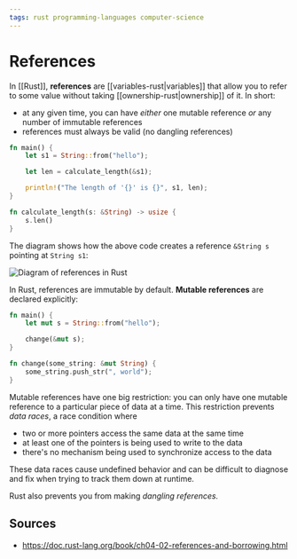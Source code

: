 ```yaml
---
tags: rust programming-languages computer-science
---
```


# References

In [[Rust]], **references** are [[variables-rust|variables]] that allow you to refer to some value without taking [[ownership-rust|ownership]] of it. In short:

- at any given time, you can have _either_ one mutable reference _or_ any number of immutable references
- references must always be valid (no dangling references)

```rust
fn main() {
    let s1 = String::from("hello");

    let len = calculate_length(&s1);

    println!("The length of '{}' is {}", s1, len);
}

fn calculate_length(s: &String) -> usize {
    s.len()
}
```

The diagram shows how the above code creates a reference `&String s` pointing at `String s1`:

![Diagram of references in Rust](../public/attachments/rust-references-diagram.png)

In Rust, references are immutable by default. **Mutable references** are declared explicitly:

```rust
fn main() {
    let mut s = String::from("hello");

    change(&mut s);
}

fn change(some_string: &mut String) {
    some_string.push_str(", world");
}
```

Mutable references have one big restriction: you can only have one mutable reference to a particular piece of data at a time. This restriction prevents _data races_, a race condition where

- two or more pointers access the same data at the same time
- at least one of the pointers is being used to write to the data
- there's no mechanism being used to synchronize access to the data

These data races cause undefined behavior and can be difficult to diagnose and fix when trying to track them down at runtime.

Rust also prevents you from making _dangling references._

## Sources

- <https://doc.rust-lang.org/book/ch04-02-references-and-borrowing.html>
